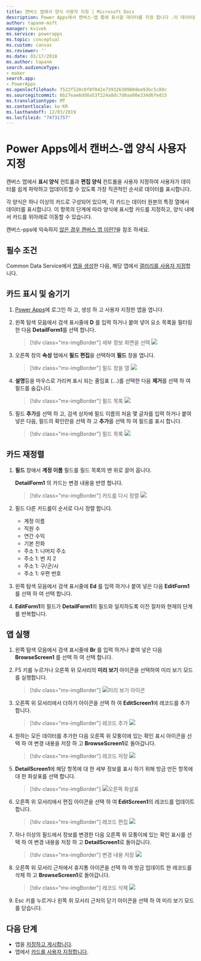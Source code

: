 ```yaml
---
title: 캔버스 앱에서 양식 사용자 지정 | Microsoft Docs
description: Power Apps에서 캔버스-앱 폼에 표시할 데이터를 지정 합니다 .이 데이터를 표시 하 고 컨트롤을 표시 합니다.
author: tapanm-msft
manager: kvivek
ms.service: powerapps
ms.topic: conceptual
ms.custom: canvas
ms.reviewer: ''
ms.date: 03/17/2018
ms.author: tapanm
search.audienceType:
- maker
search.app:
- PowerApps
ms.openlocfilehash: f522f520c0f0f042e73932630980dee93bc5c89c
ms.sourcegitcommit: 6b27eae6dd8a53f224a8dc7d0aa00e334d6fed15
ms.translationtype: MT
ms.contentlocale: ko-KR
ms.lasthandoff: 12/03/2019
ms.locfileid: "74731757"
---
```

# <a name="customize-a-canvas-app-form-in-power-apps"></a>Power Apps에서 캔버스-앱 양식 사용자 지정

캔버스 앱에서 **표시 양식** 컨트롤과 **편집 양식** 컨트롤을 사용자 지정하여 사용자가 데이터를 쉽게 파악하고 업데이트할 수 있도록 가장 직관적인 순서로 데이터를 표시합니다.

각 양식은 하나 이상의 카드로 구성되어 있으며, 각 카드는 데이터 원본의 특정 열에서 데이터를 표시합니다. 이 항목의 단계에 따라 양식에 표시할 카드를 지정하고, 양식 내에서 카드를 위아래로 이동할 수 있습니다.

캔버스-pps에 익숙하지 [않은 경우 캔버스 앱 이란?](getting-started.md)을 참조 하세요.

## <a name="prerequisites"></a>필수 조건

Common Data Service에서 [앱을 생성](data-platform-create-app.md)한 다음, 해당 앱에서 [갤러리를 사용자 지정](customize-layout-sharepoint.md)합니다.

## <a name="show-and-hide-cards"></a>카드 표시 및 숨기기

1. [Power Apps](https://make.powerapps.com?utm_source=padocs&utm_medium=linkinadoc&utm_campaign=referralsfromdoc)에 로그인 하 고, 생성 하 고 사용자 지정한 앱을 엽니다.

1. 왼쪽 탐색 모음에서 검색 표시줄에 **D** 를 입력 하거나 붙여 넣어 요소 목록을 필터링 한 다음 **DetailForm1**를 선택 합니다.

    > [!div class="mx-imgBorder"]
    > 세부 정보 화면을 선택 ![](./media/customize-forms-sharepoint/select-detailform.png)

1. 오른쪽 창의 **속성** 탭에서 **필드 편집**을 선택하여 **필드** 창을 엽니다.

    > [!div class="mx-imgBorder"]
    > 필드 창을 열 ![](./media/customize-forms-sharepoint/edit-fields.png)

1. **설명**등을 마우스로 가리켜 표시 되는 줄임표 (...)를 선택한 다음 **제거**를 선택 하 여 필드를 숨깁니다.

    > [!div class="mx-imgBorder"]
    > 필드 목록 ![](./media/customize-forms-sharepoint/hide-fields.png)

1. 필드 **추가**를 선택 하 고, 검색 상자에 필드 이름의 처음 몇 글자를 입력 하거나 붙여 넣은 다음, 필드의 확인란을 선택 하 고 **추가**를 선택 하 여 필드를 표시 합니다.

    > [!div class="mx-imgBorder"]
    > 필드 목록 ![](./media/customize-forms-sharepoint/show-field.png)

## <a name="reorder-the-cards"></a>카드 재정렬

1. **필드** 창에서 **계정 이름** 필드를 필드 목록의 맨 위로 끌어 옵니다.

    **DetailForm1** 의 카드는 변경 내용을 반영 합니다.

    > [!div class="mx-imgBorder"]
    > 카드를 다시 정렬 ![](./media/customize-forms-sharepoint/reordered-card.png)

1. 필드 다른 카드를이 순서로 다시 정렬 합니다.

    - 계정 이름
    - 직원 수
    - 연간 수익
    - 기본 전화
    - 주소 1: 나머지 주소
    - 주소 1: 번 지 2
    - 주소 1: 구/군/시
    - 주소 1: 우편 번호

1. 왼쪽 탐색 모음에서 검색 표시줄에 **Ed** 를 입력 하거나 붙여 넣은 다음 **EditForm1** 를 선택 하 여 선택 합니다.

1. **EditForm1**의 필드가 **DetailForm1**의 필드와 일치하도록 이전 절차와 현재의 단계를 반복합니다.

## <a name="run-the-app"></a>앱 실행

1. 왼쪽 탐색 모음에서 검색 표시줄에 **Br** 를 입력 하거나 붙여 넣은 다음 **BrowseScreen1** 를 선택 하 여 선택 합니다.

1. F5 키를 누르거나 오른쪽 위 모서리의 **미리 보기** 아이콘을 선택하여 미리 보기 모드를 실행합니다.

    > [!div class="mx-imgBorder"]
    > ![미리 보기 아이콘](./media/customize-forms-sharepoint/open-preview.png)

1. 오른쪽 위 모서리에서 더하기 아이콘을 선택 하 여 **EditScreen1**에 레코드를 추가 합니다.

    > [!div class="mx-imgBorder"]
    > 레코드 추가 ![](./media/customize-forms-sharepoint/add-record.png)

1. 원하는 모든 데이터를 추가한 다음 오른쪽 위 모퉁이에 있는 확인 표시 아이콘을 선택 하 여 변경 내용을 저장 하 고 **BrowseScreen1**로 돌아갑니다.

    > [!div class="mx-imgBorder"]
    > 레코드 저장 ![](./media/customize-forms-sharepoint/save-record.png)

1. **DetailScreen1**에 해당 항목에 대 한 세부 정보를 표시 하기 위해 방금 만든 항목에 대 한 화살표를 선택 합니다.

    > [!div class="mx-imgBorder"]
    > ![오른쪽 화살표](./media/customize-forms-sharepoint/right-arrow.png)

1. 오른쪽 위 모서리에서 편집 아이콘을 선택 하 여 **EditScreen1**의 레코드를 업데이트 합니다.

    > [!div class="mx-imgBorder"]
    > 레코드 편집 ![](./media/customize-forms-sharepoint/edit-record.png)

1. 하나 이상의 필드에서 정보를 변경한 다음 오른쪽 위 모퉁이에 있는 확인 표시를 선택 하 여 변경 내용을 저장 하 고 **DetailScreen1**로 돌아갑니다.

    > [!div class="mx-imgBorder"]
    > 변경 내용 저장 ![](./media/customize-forms-sharepoint/save-record.png)

1. 오른쪽 위 모서리 근처에서 휴지통 아이콘을 선택 하 여 방금 업데이트 한 레코드를 삭제 하 고 **BrowseScreen1**로 돌아갑니다.

    > [!div class="mx-imgBorder"]
    > 레코드 삭제 ![](./media/customize-forms-sharepoint/delete-record.png)

1. Esc 키를 누르거나 왼쪽 위 모서리 근처의 닫기 아이콘을 선택 하 여 미리 보기 모드를 닫습니다.

## <a name="next-steps"></a>다음 단계

- 앱을 [저장하고 게시합니다](save-publish-app.md).
- 앱에서 [카드를 사용자 지정합니다](customize-card.md).